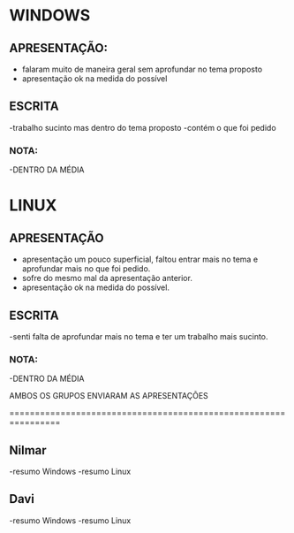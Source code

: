 # WINDOWS 
## APRESENTAÇÃO:
- falaram muito de maneira geral sem aprofundar no tema proposto
- apresentação ok na medida do possível

## ESCRITA
-trabalho sucinto mas dentro do tema proposto
-contém o que foi pedido 

### NOTA: 
  -DENTRO DA MÉDIA

# LINUX
## APRESENTAÇÃO
  - apresentação um pouco superficial, faltou entrar mais no tema e aprofundar mais no que foi pedido.
  - sofre do mesmo mal da apresentação anterior.
  - apresentação ok na medida do possível.

## ESCRITA
-senti falta de aprofundar mais no tema e ter um trabalho mais sucinto.

### NOTA: 
  -DENTRO DA MÉDIA

AMBOS OS GRUPOS ENVIARAM AS APRESENTAÇÕES

================================================================

## Nilmar 
  -resumo Windows
  -resumo Linux

## Davi
  -resumo Windows
  -resumo Linux